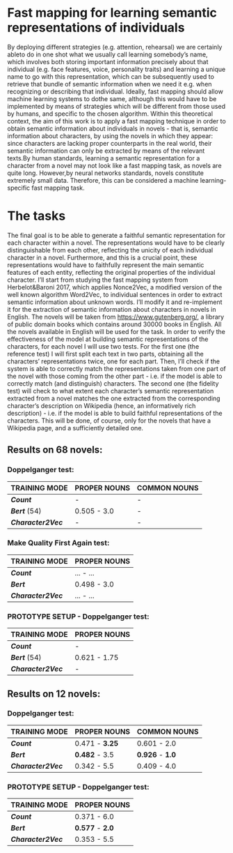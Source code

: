 # Fast mapping for learning semantic representations of individuals

By deploying different strategies (e.g.  attention, rehearsal) we are certainly ableto do in one shot what we usually call learning somebody’s name, which involves both storing important information precisely about that individual (e.g.  face features, voice, personality traits) and learning a unique name to go with this representation, which can be subsequently used to retrieve that bundle of semantic information when we need it e.g. when recognizing or describing that individual.  Ideally, fast mapping should allow machine learning systems to dothe same, although this would have to be implemented by means of strategies which will be different from those used by humans, and specific to the chosen algorithm. Within this theoretical context, the aim of this work is to apply a fast mapping technique in order to obtain semantic information about individuals in novels - that is, semantic information about characters, by using the novels in which they appear:  since characters are lacking proper counterparts in the real world, their semantic information can only be extracted by means of the relevant texts.By human standards, learning a semantic representation for a character from a novel may not look like a fast mapping task, as novels are quite long.  However,by neural networks standards, novels constitute extremely small data. Therefore, this can be considered a machine learning-specific fast mapping task.

# The tasks

The final goal is to be able to generate a faithful semantic representation for each character within a novel. The representations would have to be clearly distinguishable from each other, reflecting the unicity of each individual character in a novel. Furthermore, and this is a crucial point, these representations would have to faithfully represent the main semantic features of each entity, reflecting the original properties of the individual character. I’ll start from studying the fast mapping system from Herbelot&Baroni 2017, which applies Nonce2Vec, a modified version of the well known algorithm Word2Vec, to individual sentences in order to extract semantic information about unknown words. I’ll modify it and re-implement it for the extraction of semantic information about characters in novels in English. The novels will be taken from https://www.gutenberg.org/, a library of public domain books which contains around 30000 books in English. All the novels available in English will be used for the task. In order to verify the effectiveness of the model at building semantic representations of the characters, for each novel I will use two tests. For the first one (the reference test) I will first split each text in two parts, obtaining all the characters’ representations twice, one for each part. Then, I’ll check if the system is able to correctly match the representations taken from one part of the novel with those coming from the other part - i.e. if the model is able to correctly match (and distinguish) characters. The second one (the fidelity test) will check to what extent each character’s semantic representation extracted from a novel matches the one extracted from the corresponding character’s description on Wikipedia (hence, an informatively rich description) - i.e. if the model is able to build faithful representations of the characters. This will be done, of course, only for the novels that have a Wikipedia page, and a sufficiently detailed one.

## Results on 68 novels:

### Doppelganger test:

| TRAINING MODE | PROPER NOUNS | COMMON NOUNS |
| --- | --- | --- |
| _**Count**_ |  -  |  -  |
| _**Bert**_ (54) | 0.505 - 3.0 |  -  |
| _**Character2Vec**_ |  -  |  -  |

### Make Quality First Again test:

| TRAINING MODE| PROPER NOUNS |
| --- | --- |
| _**Count**_ | ... - ... |
| _**Bert**_ | 0.498 - 3.0 |
| _**Character2Vec**_ | ... - ... |

### PROTOTYPE SETUP - Doppelganger test:

| TRAINING MODE | PROPER NOUNS |
| --- | --- |
| _**Count**_ |  -  |
| _**Bert**_ (54) |  0.621 -  1.75  |
| _**Character2Vec**_ | - |


## Results on 12 novels:

### Doppelganger test:

| TRAINING MODE | PROPER NOUNS | COMMON NOUNS |
| --- | --- | --- |
| _**Count**_ | 0.471 - **3.25** | 0.601 - 2.0 |
| _**Bert**_ | **0.482** - 3.5 | **0.926** - **1.0** |
| _**Character2Vec**_ | 0.342 - 5.5 | 0.409 - 4.0 |

### PROTOTYPE SETUP - Doppelganger test:

| TRAINING MODE | PROPER NOUNS |
| --- | --- |
| _**Count**_ | 0.371 - 6.0 |
| _**Bert**_ | **0.577** - **2.0** |
| _**Character2Vec**_ | 0.353 - 5.5 |
